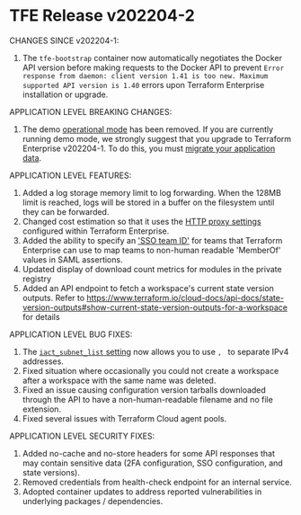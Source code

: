 # TFE Release v202204-2


CHANGES SINCE v202204-1:

1. The `tfe-bootstrap` container now automatically negotiates the Docker API version before making requests to the Docker API to prevent `Error response from daemon: client version 1.41 is too new. Maximum supported API version is 1.40` errors upon Terraform Enterprise installation or upgrade.

APPLICATION LEVEL BREAKING CHANGES:

1. The demo [operational mode](https://www.terraform.io/enterprise/before-installing#operational-mode-decision) has been removed. If you are currently running demo mode, we strongly suggest that you upgrade to Terraform Enterprise v202204-1. To do this, you must [migrate your application data](https://www.terraform.io/enterprise/admin/infrastructure/demo-to-disk-migration).


APPLICATION LEVEL FEATURES:

1. Added a log storage memory limit to log forwarding. When the 128MB limit is reached, logs will be stored in a buffer on the filesystem until they can be forwarded.
1. Changed cost estimation so that it uses the [HTTP proxy settings](https://www.terraform.io/enterprise/install/interactive/installer#proxy-usage) configured within Terraform Enterprise.
1. Added the ability to specify an ['SSO team ID'](https://www.terraform.io/cloud-docs/users-teams-organizations/single-sign-on#team-names-and-sso-team-ids) for teams that Terraform Enterprise can use to map teams to non-human readable 'MemberOf' values in SAML assertions.
1. Updated display of download count metrics for modules in the private registry
1. Added an API endpoint to fetch a workspace's current state version outputs. Refer to https://www.terraform.io/cloud-docs/api-docs/state-version-outputs#show-current-state-version-outputs-for-a-workspace for details


APPLICATION LEVEL BUG FIXES:

1. The [`iact_subnet_list` setting](/enterprise/install/automated/automating-the-installer#iact_subnet_list) now allows you to use `, ` to separate IPv4 addresses.
2. Fixed situation where occasionally you could not create a workspace after a workspace with the same name was deleted.
3. Fixed an issue causing configuration version tarballs downloaded through the API to have a non-human-readable filename and no file extension.
4. Fixed several issues with Terraform Cloud agent pools.


APPLICATION LEVEL SECURITY FIXES:
1. Added no-cache and no-store headers for some API responses that may contain sensitive data (2FA configuration, SSO configuration, and state versions).
1. Removed credentials from health-check endpoint for an internal service.
1. Adopted container updates to address reported vulnerabilities in underlying packages / dependencies.


